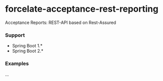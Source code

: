 # forcelate-acceptance-rest-reporting
Acceptance Reports: REST-API based on Rest-Assured

### Support
* Spring Boot 1.*
* Spring Boot 2.*

### Examples
...